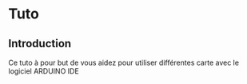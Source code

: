 # Tuto

## Introduction
Ce tuto à pour but de vous aidez pour utiliser différentes carte avec le logiciel ARDUINO IDE 
